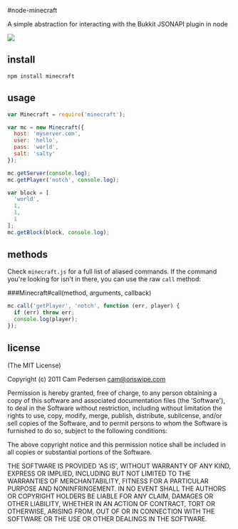 #node-minecraft

A simple abstraction for interacting with the Bukkit JSONAPI plugin in node

![](http://i.imgur.com/qw3fA.png)

## install

    npm install minecraft

## usage

````javascript
var Minecraft = require('minecraft');

var mc = new Minecraft({
  host: 'myserver.com',
  user: 'hello',
  pass: 'world',
  salt: 'salty'
});

mc.getServer(console.log);
mc.getPlayer('notch', console.log);

var block = [
  'world',
  1,
  1,
  1
];
mc.getBlock(block, console.log);
````

## methods

Check `minecraft.js` for a full list of aliased commands. If the command you're looking for isn't in there, you can use the raw `call` method:

###Minecraft#call(method, arguments, callback)

````javascript
mc.call('getPlayer', 'notch', function (err, player) {
  if (err) throw err;
  console.log(player);
});
````

## license

(The MIT License)

Copyright (c) 2011 Cam Pedersen <cam@onswipe.com>

Permission is hereby granted, free of charge, to any person obtaining a copy of this software and associated documentation files (the 'Software'), to deal in the Software without restriction, including without limitation the rights to use, copy, modify, merge, publish, distribute, sublicense, and/or sell copies of the Software, and to permit persons to whom the Software is furnished to do so, subject to the following conditions:

The above copyright notice and this permission notice shall be included in all copies or substantial portions of the Software.

THE SOFTWARE IS PROVIDED 'AS IS', WITHOUT WARRANTY OF ANY KIND, EXPRESS OR IMPLIED, INCLUDING BUT NOT LIMITED TO THE WARRANTIES OF MERCHANTABILITY, FITNESS FOR A PARTICULAR PURPOSE AND NONINFRINGEMENT. IN NO EVENT SHALL THE AUTHORS OR COPYRIGHT HOLDERS BE LIABLE FOR ANY CLAIM, DAMAGES OR OTHER LIABILITY, WHETHER IN AN ACTION OF CONTRACT, TORT OR OTHERWISE, ARISING FROM, OUT OF OR IN CONNECTION WITH THE SOFTWARE OR THE USE OR OTHER DEALINGS IN THE SOFTWARE.

